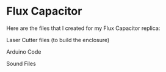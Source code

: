 #  Flux Capacitor

Here are the files that I created for my Flux Capacitor replica:

Laser Cutter files (to build the enclosure)

Arduino Code

Sound Files
